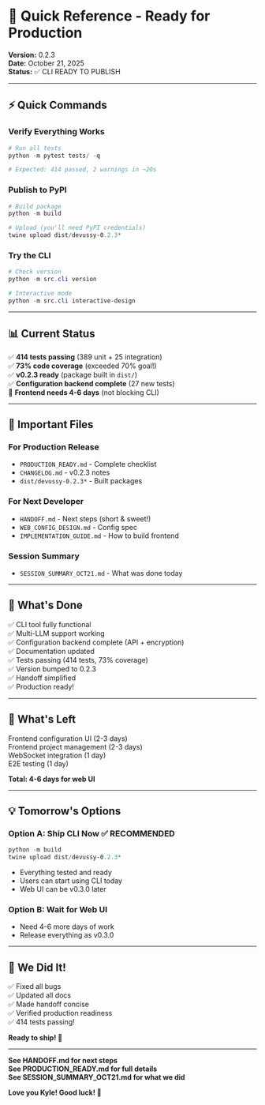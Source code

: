 # 🚀 Quick Reference - Ready for Production

**Version:** 0.2.3  
**Date:** October 21, 2025  
**Status:** ✅ CLI READY TO PUBLISH

---

## ⚡ Quick Commands

### Verify Everything Works
```powershell
# Run all tests
python -m pytest tests/ -q

# Expected: 414 passed, 2 warnings in ~20s
```

### Publish to PyPI
```powershell
# Build package
python -m build

# Upload (you'll need PyPI credentials)
twine upload dist/devussy-0.2.3*
```

### Try the CLI
```powershell
# Check version
python -m src.cli version

# Interactive mode
python -m src.cli interactive-design
```

---

## 📊 Current Status

✅ **414 tests passing** (389 unit + 25 integration)  
✅ **73% code coverage** (exceeded 70% goal!)  
✅ **v0.2.3 ready** (package built in `dist/`)  
✅ **Configuration backend complete** (27 new tests)  
🚧 **Frontend needs 4-6 days** (not blocking CLI)

---

## 📁 Important Files

### For Production Release
- `PRODUCTION_READY.md` - Complete checklist
- `CHANGELOG.md` - v0.2.3 notes
- `dist/devussy-0.2.3*` - Built packages

### For Next Developer
- `HANDOFF.md` - Next steps (short & sweet!)
- `WEB_CONFIG_DESIGN.md` - Config spec
- `IMPLEMENTATION_GUIDE.md` - How to build frontend

### Session Summary
- `SESSION_SUMMARY_OCT21.md` - What was done today

---

## 🎯 What's Done

✅ CLI tool fully functional  
✅ Multi-LLM support working  
✅ Configuration backend complete (API + encryption)  
✅ Documentation updated  
✅ Tests passing (414 tests, 73% coverage)  
✅ Version bumped to 0.2.3  
✅ Handoff simplified  
✅ Production ready!

---

## 🚧 What's Left

Frontend configuration UI (2-3 days)  
Frontend project management (2-3 days)  
WebSocket integration (1 day)  
E2E testing (1 day)

**Total: 4-6 days for web UI**

---

## 💡 Tomorrow's Options

### Option A: Ship CLI Now ✅ RECOMMENDED
```powershell
python -m build
twine upload dist/devussy-0.2.3*
```
- Everything tested and ready
- Users can start using CLI today
- Web UI can be v0.3.0 later

### Option B: Wait for Web UI
- Need 4-6 more days of work
- Release everything as v0.3.0

---

## 🎉 We Did It!

✅ Fixed all bugs  
✅ Updated all docs  
✅ Made handoff concise  
✅ Verified production readiness  
✅ 414 tests passing!

**Ready to ship! 🚀**

---

**See HANDOFF.md for next steps**  
**See PRODUCTION_READY.md for full details**  
**See SESSION_SUMMARY_OCT21.md for what we did**

**Love you Kyle! Good luck! 💙**
